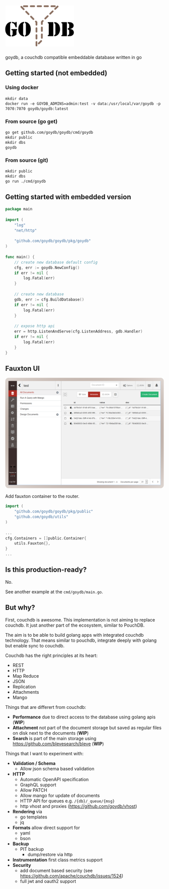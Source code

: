 # ![goydb](media/goydb_no_back_small.png)
 
goydb, a couchdb compatible embeddable database written in go

## Getting started (not embedded)

### Using docker

    mkdir data
    docker run -e GOYDB_ADMINS=admin:test -v data:/usr/local/var/goydb -p 7070:7070 goydb/goydb:latest

### From source (go get)

    go get github.com/goydb/goydb/cmd/goydb
    mkdir public
    mkdir dbs
    goydb

### From source (git)

    mkdir public
    mkdir dbs
    go run ./cmd/goydb

## Getting started with embedded version

```go
package main

import (
	"log"
	"net/http"

	"github.com/goydb/goydb/pkg/goydb"
)

func main() {
	// create new database default config
	cfg, err := goydb.NewConfig()
	if err != nil { 
		log.Fatal(err)
	}

	// create new database
	gdb, err := cfg.BuildDatabase()
	if err != nil {
		log.Fatal(err)
	}

	// expose http api
	err = http.ListenAndServe(cfg.ListenAddress, gdb.Handler)
	if err != nil {
		log.Fatal(err)
	}
}
```

## Fauxton UI

![goydb](media/screenshot.png)

Add fauxton container to the router.

```go
import (
	"github.com/goydb/goydb/pkg/public"
	"github.com/goydb/utils"
)

...
cfg.Containers = []public.Container{
	utils.Fauxton{},
}
...
```

## Is this production-ready?

No.


See another example at the `cmd/goydb/main.go`.

## But why?

First, couchdb is awesome. This implementation is not aiming to replace
couchdb. It just another part of the ecosystem, similar to PouchDB.

The aim is to be able to build golang apps with integrated couchdb technology.
That means similar to pouchdb, integrate deeply with golang but enable sync to
couchdb.

Couchdb has the right principles at its heart:

* REST
* HTTP
* Map Reduce
* JSON
* Replication
* Attachments
* Mango

Things that are differert from couchdb:

* **Performance** due to direct access to the database using golang apis (**WIP**)
* **Attachment** not part of the document storage but saved as regular files on disk next to the documents (**WIP**)
* **Search** is part of the main storage using https://github.com/blevesearch/bleve (**WIP**)

Things that I want to experiment with:

* **Validation / Schema**
  * Allow json schema based validation
* **HTTP**
  * Automatic OpenAPI specification
  * GraphQL support
  * Allow PATCH
  * Allow mango for update of documents
  * HTTP API for queues e.g. `/{db}/_queue/{msg}`
  * http vhost and proxies (https://github.com/goydb/vhost)
* **Rendering** via
  * go templates
  * jq
* **Formats** allow direct support for
  * yaml
  * bson
* **Backup**
  * PIT backup 
    * dump/restore via http
* **Instrumentation** first class metrics support
* **Security**
  * add document based security (see https://github.com/apache/couchdb/issues/1524)
  * full jwt and oauth2 support
